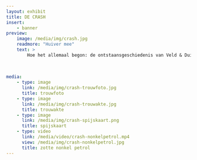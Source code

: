```yaml
---
layout: exhibit
title: DE CRASH
insert:
    - banner
preview: 
    image: /media/img/crash.jpg
    readmore: "Huiver mee"
    text: >
        Hoe het allemaal begon: de ontstaansgeschiedenis van Veld & Duin.
        
        
        
media:
    - type: image
      link: /media/img/crash-trouwfoto.jpg
      title: trouwfoto
    - type: image
      link: /media/img/crash-trouwakte.jpg
      title: trouwakte
    - type: image
      link: /media/img/crash-spijskaart.png
      title: spijskaart
    - type: video
      link: /media/video/crash-nonkelpetrol.mp4
      view: /media/img/crash-nonkelpetrol.jpg
      title: zotte nonkel petrol
---
```

